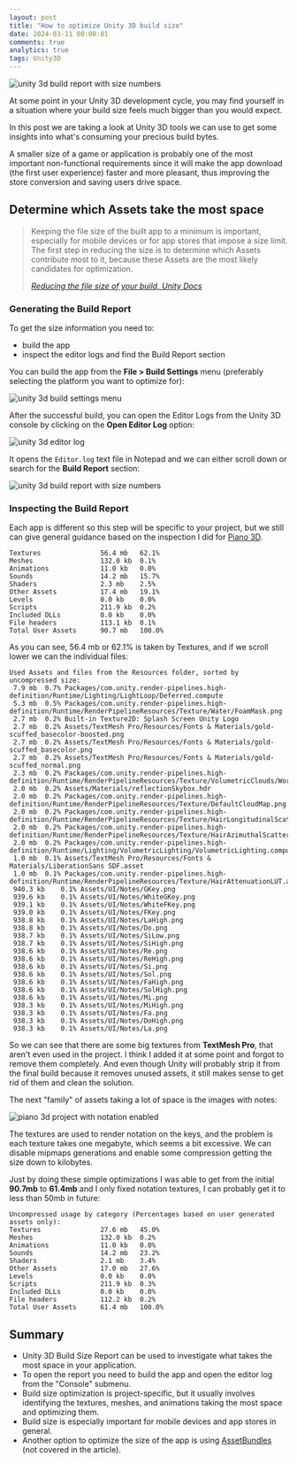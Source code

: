 ```yaml
---
layout: post
title: "How to optimize Unity 3D build size"
date: 2024-03-11 00:00:01
comments: true
analytics: true
tags: Unity3D
---
```


<img src='/public/images/2024/unity3dBuildSize/initialBuildSizeReport.png' alt="unity 3d build report with size numbers"/>

At some point in your Unity 3D development cycle, you may find yourself in a situation where your build size feels much bigger than you would expect.

In this post we are taking a look at Unity 3D tools we can use to get some insights into what's consuming your precious build bytes.

A smaller size of a game or application is probably one of the most important non-functional requirements since it will make the app download (the first user experience) faster and more pleasant, thus improving the store conversion and saving users drive space.
<br>

## Determine which Assets take the most space

> Keeping the file size of the built app to a minimum is important, especially for mobile devices or for app stores that impose a size limit. The first step in reducing the size is to determine which Assets contribute most to it, because these Assets are the most likely candidates for optimization.
>
> <cite>[Reducing the file size of your build, Unity Docs](https://docs.unity3d.com/Manual/ReducingFilesize.html)</cite>

### Generating the Build Report

To get the size information you need to:

- build the app
- inspect the editor logs and find the Build Report section

You can build the app from the **File > Build Settings** menu (preferably selecting the platform you want to optimize for):

<img src='/public/images/2024/unity3dBuildSize/UnityBuildSettings.png' alt="unity 3d build settings menu"/>

After the successful build, you can open the Editor Logs from the Unity 3D console by clicking on the **Open Editor Log** option:

<img src='/public/images/2024/unity3dBuildSize/Unity3dEditorLog.png' alt="unity 3d editor log"/>

It opens the `Editor.log` text file in Notepad and we can either scroll down or search for the **Build Report** section:

<img src='/public/images/2024/unity3dBuildSize/initialBuildSizeReport.png' alt="unity 3d build report with size numbers"/>

### Inspecting the Build Report

Each app is different so this step will be specific to your project, but we still can give general guidance based on the inspection I did for [Piano 3D](https://piano3d.com).

```
Textures               56.4 mb	 62.1%
Meshes                 132.0 kb	 0.1%
Animations             11.0 kb	 0.0%
Sounds                 14.2 mb	 15.7%
Shaders                2.3 mb	 2.5%
Other Assets           17.4 mb	 19.1%
Levels                 0.0 kb	 0.0%
Scripts                211.9 kb	 0.2%
Included DLLs          0.0 kb	 0.0%
File headers           113.1 kb	 0.1%
Total User Assets      90.7 mb	 100.0%
```

As you can see, 56.4 mb or 62.1% is taken by Textures, and if we scroll lower we can the individual files:

```
Used Assets and files from the Resources folder, sorted by uncompressed size:
 7.9 mb	 0.7% Packages/com.unity.render-pipelines.high-definition/Runtime/Lighting/LightLoop/Deferred.compute
 5.3 mb	 0.5% Packages/com.unity.render-pipelines.high-definition/Runtime/RenderPipelineResources/Texture/Water/FoamMask.png
 2.7 mb	 0.2% Built-in Texture2D: Splash Screen Unity Logo
 2.7 mb	 0.2% Assets/TextMesh Pro/Resources/Fonts & Materials/gold-scuffed_basecolor-boosted.png
 2.7 mb	 0.2% Assets/TextMesh Pro/Resources/Fonts & Materials/gold-scuffed_basecolor.png
 2.7 mb	 0.2% Assets/TextMesh Pro/Resources/Fonts & Materials/gold-scuffed_normal.png
 2.3 mb	 0.2% Packages/com.unity.render-pipelines.high-definition/Runtime/RenderPipelineResources/Texture/VolumetricClouds/WorleyNoise128RGBA.png
 2.0 mb	 0.2% Assets/Materials/reflectionSkybox.hdr
 2.0 mb	 0.2% Packages/com.unity.render-pipelines.high-definition/Runtime/RenderPipelineResources/Texture/DefaultCloudMap.png
 2.0 mb	 0.2% Packages/com.unity.render-pipelines.high-definition/Runtime/RenderPipelineResources/Texture/HairLongitudinalScatteringLUT.asset
 2.0 mb	 0.2% Packages/com.unity.render-pipelines.high-definition/Runtime/RenderPipelineResources/Texture/HairAzimuthalScatteringLUT.asset
 2.0 mb	 0.2% Packages/com.unity.render-pipelines.high-definition/Runtime/Lighting/VolumetricLighting/VolumetricLighting.compute
 1.0 mb	 0.1% Assets/TextMesh Pro/Resources/Fonts & Materials/LiberationSans SDF.asset
 1.0 mb	 0.1% Packages/com.unity.render-pipelines.high-definition/Runtime/RenderPipelineResources/Texture/HairAttenuationLUT.asset
 940.3 kb	 0.1% Assets/UI/Notes/GKey.png
 939.6 kb	 0.1% Assets/UI/Notes/WhiteGKey.png
 939.1 kb	 0.1% Assets/UI/Notes/WhiteFKey.png
 939.0 kb	 0.1% Assets/UI/Notes/FKey.png
 938.8 kb	 0.1% Assets/UI/Notes/LaHigh.png
 938.8 kb	 0.1% Assets/UI/Notes/Do.png
 938.7 kb	 0.1% Assets/UI/Notes/SiLow.png
 938.7 kb	 0.1% Assets/UI/Notes/SiHigh.png
 938.6 kb	 0.1% Assets/UI/Notes/Re.png
 938.6 kb	 0.1% Assets/UI/Notes/ReHigh.png
 938.6 kb	 0.1% Assets/UI/Notes/Si.png
 938.6 kb	 0.1% Assets/UI/Notes/Sol.png
 938.6 kb	 0.1% Assets/UI/Notes/FaHigh.png
 938.6 kb	 0.1% Assets/UI/Notes/SolHigh.png
 938.6 kb	 0.1% Assets/UI/Notes/Mi.png
 938.3 kb	 0.1% Assets/UI/Notes/MiHigh.png
 938.3 kb	 0.1% Assets/UI/Notes/Fa.png
 938.3 kb	 0.1% Assets/UI/Notes/DoHigh.png
 938.3 kb	 0.1% Assets/UI/Notes/La.png
```

So we can see that there are some big textures from **TextMesh Pro**, that aren't even used in the project. I think I added it at some point and forgot to remove them completely. And even though Unity will probably strip it from the final build because it removes unused assets, it still makes sense to get rid of them and clean the solution.

The next "family" of assets taking a lot of space is the images with notes:

<img src='/public/images/2024/unity3dBuildSize/Piano3dNotes.png' alt="piano 3d project with notation enabled"/>

The textures are used to render notation on the keys, and the problem is each texture takes one megabyte, which seems a bit excessive. We can disable mipmaps generations and enable some compression getting the size down to kilobytes.

Just by doing these simple optimizations I was able to get from the initial **90.7mb** to **61.4mb** and I only fixed notation textures, I can probably get it to less than 50mb in future:

```
Uncompressed usage by category (Percentages based on user generated assets only):
Textures               27.6 mb	 45.0%
Meshes                 132.0 kb	 0.2%
Animations             11.0 kb	 0.0%
Sounds                 14.2 mb	 23.2%
Shaders                2.1 mb	 3.4%
Other Assets           17.0 mb	 27.6%
Levels                 0.0 kb	 0.0%
Scripts                211.9 kb	 0.3%
Included DLLs          0.0 kb	 0.0%
File headers           112.2 kb	 0.2%
Total User Assets      61.4 mb	 100.0%
```

## Summary

- Unity 3D Build Size Report can be used to investigate what takes the most space in your application.
- To open the report you need to build the app and open the editor log from the "Console" submenu.
- Build size optimization is project-specific, but it usually involves identifying the textures, meshes, and animations taking the most space and optimizing them.
- Build size is especially important for mobile devices and app stores in general.
- Another option to optimize the size of the app is using [AssetBundles](https://docs.unity3d.com/Manual/AssetBundlesIntro.html) (not covered in the article).
